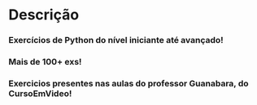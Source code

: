 # Descrição
### Exercícios de Python do nível iniciante até avançado! 
### Mais de 100+ exs!
### Exercicios presentes nas aulas do professor Guanabara, do CursoEmVideo!
